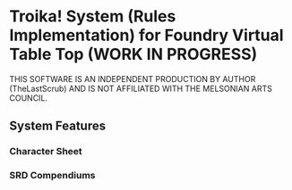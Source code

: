 # Troika! System (Rules Implementation) for Foundry Virtual Table Top (WORK IN PROGRESS)

THIS SOFTWARE IS AN INDEPENDENT PRODUCTION BY AUTHOR (TheLastScrub) AND IS NOT 
AFFILIATED WITH THE MELSONIAN ARTS COUNCIL.

## System Features

### Character Sheet

### SRD Compendiums